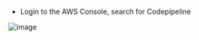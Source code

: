 - Login to the AWS Console, search for Codepipeline

![image](https://user-images.githubusercontent.com/20787443/92322499-1fda0880-f064-11ea-9784-a938539d327d.png)
